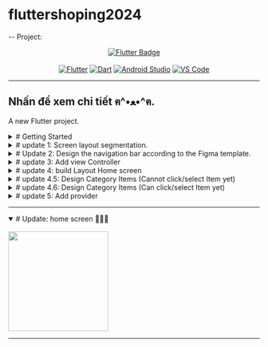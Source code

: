 # fluttershoping2024

--
Project:  
<div align="center">
  <a href="https://flutter.dev/brand">
    <img src="https://img.shields.io/badge/flutter-02569B?style=for-the-badge&logo=flutter" alt="Flutter Badge"/>
  </a>
</div>
<br>
<div align="center">
  <a href="https://skillicons.dev"><img src="https://skillicons.dev/icons?i=flutter" alt="Flutter"/></a>
  <a href="https://skillicons.dev"><img src="https://skillicons.dev/icons?i=dart" alt="Dart"/></a>
  <a href="https://skillicons.dev"><img src="https://skillicons.dev/icons?i=androidstudio" alt="Android Studio"/></a>
  <a href="https://skillicons.dev"><img src="https://skillicons.dev/icons?i=vscode" alt="VS Code"/></a>
</div>

---
## Nhấn để xem chi tiết ฅ^•ﻌ•^ฅ.
A new Flutter project.
<details lose="" align="left">
  <summary>  
  # Getting Started
  </summary>
This project is a starting point for a Flutter application.

A few resources to get you started if this is your first Flutter project:

- [Lab: Write your first Flutter app](https://docs.flutter.dev/get-started/codelab)
- [Cookbook: Useful Flutter samples](https://docs.flutter.dev/cookbook)

For help getting started with Flutter development, view the
[online documentation](https://docs.flutter.dev/), which offers tutorials,
samples, guidance on mobile development, and a full API reference.

---
</details> 

<details lose="" align="left">
  <summary>
    # update 1: Screen layout segmentation.
  </summary>

  ---

<p align="center">
  <img src="https://github.com/rudeusMSK/TeamFlutter_Demo2024/assets/160387470/bb342497-a29c-45c9-9822-3f0e88f08610" alt="Screen layout segmentation" width="600"/>
</p>

Demo 1:

<br>

<p align="center">
  <img src="https://github.com/rudeusMSK/TeamFlutter_Demo2024/assets/160387470/5304de21-49a0-434d-86a2-d27ebe8b2380" width="600"/>
</p> 

---

</details>

<details lose="" align="left">
  <summary>  
  # Update 2: Design the navigation bar according to the Figma template.
  </summary>
<br>
  
  ---

Template Figma here: [Click ! moe moe ฅ^•ﻌ•^ฅ ~!](https://www.figma.com/design/AzwPKLm81SALQlf1J5CzB1/app-shopping-sports?node-id=0-1&t=8lrFv3xbg03qVihm-0)

<p align="center">
  <img src="https://github.com/rudeusMSK/TeamFlutter_Demo2024/assets/160387470/17e97a09-93b1-49a4-9706-7edd1a56f298" width="185"/>
  <img src="https://github.com/rudeusMSK/TeamFlutter_Demo2024/assets/160387470/9f732fc3-c9d8-4643-8f30-1cc25ebe043f" width="600"/>
</p>
<br>

---

</details> 

<details lose="" align="left">
  <summary>  
  # update 3: Add view Controller
  </summary>
  <br>
  
---

<h3> user name is Different 🐸: </h3>
<p align="center">
  <img src="https://github.com/rudeusMSK/TeamFlutter_Demo2024/assets/160387470/e3f14ea2-e32d-4ba2-8ba1-f6cbe6e99dc0" width="600"/>
</p>
<h3> fix and Run: </h3>
<p align="center">
  <img src="https://github.com/rudeusMSK/TeamFlutter_Demo2024/assets/160387470/cb188c61-9913-4df4-bb34-499af23ae987" width="600"/>
</p>

---

</details> 

<details lose="" align="left">
  <summary>  
  # update 4: build Layout Home screen
  </summary>
<br>
<p align="center">
  <img src="https://github.com/rudeusMSK/TeamFlutter_Demo2024/assets/160387470/2afb5844-5ec2-4e88-a1be-9e64307da0f1" width="600"/>
</p>
<hr>
</details> 

<details close="" align="left">
  <summary>  
  # update 4.5: Design Category Items (Cannot click/select Item yet)
  </summary>
<br>
<p align="left">
  <img src="https://github.com/rudeusMSK/TeamFlutter_Demo2024/assets/160387470/70d55076-fa03-4a26-bf63-3741b7243970" width="200"/>
</p>
</details>

<details lose="" align="left">
  <summary>  
  # update 4.6: Design Category Items (Can click/select Item yet)
  </summary>
<br>
<p align="left">
  <img src="https://github.com/rudeusMSK/TeamFlutter_Demo2024/assets/160387470/f1305ef5-2fe8-4c7a-b421-640629d1bc18" width="200"/>
</p>

  ---
  
</details>

<details lose="" align="left">
  <summary>  
  # update 5: Add provider
  </summary>
<br>
delay !

[dowload pakage here](https://pub.dev/packages/provider)

---


</details> 

  ---
  
</details>

<details open="" align="left">
  <summary>  
  # Update: home screen 🙊🙊🙊
  </summary>
<br>
  <img src="https://github.com/user-attachments/assets/87a47380-9ce0-4dc3-b1aa-a45432e4fadf" width="200"/>
  
---

</details> 
